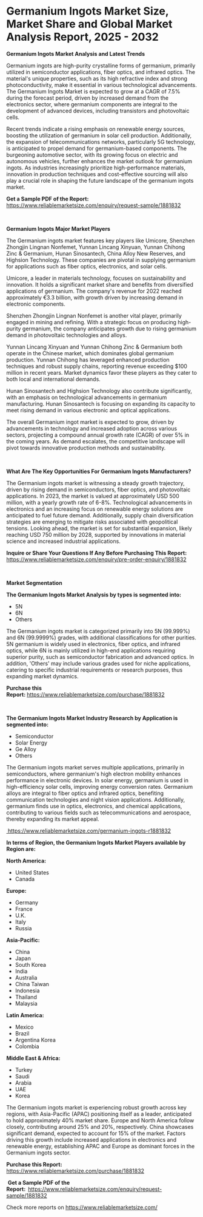 <p><h1>Germanium Ingots Market Size, Market Share and Global Market Analysis Report, 2025 - 2032</h1></p><p><strong>Germanium Ingots Market Analysis and Latest Trends</strong></p>
<p><p>Germanium ingots are high-purity crystalline forms of germanium, primarily utilized in semiconductor applications, fiber optics, and infrared optics. The material's unique properties, such as its high refractive index and strong photoconductivity, make it essential in various technological advancements. The Germanium Ingots Market is expected to grow at a CAGR of 7.5% during the forecast period, driven by increased demand from the electronics sector, where germanium components are integral to the development of advanced devices, including transistors and photovoltaic cells.</p><p>Recent trends indicate a rising emphasis on renewable energy sources, boosting the utilization of germanium in solar cell production. Additionally, the expansion of telecommunications networks, particularly 5G technology, is anticipated to propel demand for germanium-based components. The burgeoning automotive sector, with its growing focus on electric and autonomous vehicles, further enhances the market outlook for germanium ingots. As industries increasingly prioritize high-performance materials, innovation in production techniques and cost-effective sourcing will also play a crucial role in shaping the future landscape of the germanium ingots market.</p></p>
<p><strong>Get a Sample PDF of the Report:&nbsp;</strong> <a href="https://www.reliablemarketsize.com/enquiry/request-sample/1881832?utm_campaign=2005&utm_medium=2&utm_source=Github&utm_content=ia&utm_term=30012025&utm_id=germanium-ingots">https://www.reliablemarketsize.com/enquiry/request-sample/1881832</a></p>
<p>&nbsp;</p>
<p><strong>Germanium Ingots Major Market Players</strong></p>
<p><p>The Germanium ingots market features key players like Umicore, Shenzhen Zhongjin Lingnan Nonfemet, Yunnan Lincang Xinyuan, Yunnan Chihong Zinc & Germanium, Hunan Sinosantech, China Alloy New Reserves, and Highsion Technology. These companies are pivotal in supplying germanium for applications such as fiber optics, electronics, and solar cells.</p><p>Umicore, a leader in materials technology, focuses on sustainability and innovation. It holds a significant market share and benefits from diversified applications of germanium. The company's revenue for 2022 reached approximately €3.3 billion, with growth driven by increasing demand in electronic components.</p><p>Shenzhen Zhongjin Lingnan Nonfemet is another vital player, primarily engaged in mining and refining. With a strategic focus on producing high-purity germanium, the company anticipates growth due to rising germanium demand in photovoltaic technologies and alloys. </p><p>Yunnan Lincang Xinyuan and Yunnan Chihong Zinc & Germanium both operate in the Chinese market, which dominates global germanium production. Yunnan Chihong has leveraged enhanced production techniques and robust supply chains, reporting revenue exceeding $100 million in recent years. Market dynamics favor these players as they cater to both local and international demands.</p><p>Hunan Sinosantech and Highsion Technology also contribute significantly, with an emphasis on technological advancements in germanium manufacturing. Hunan Sinosantech is focusing on expanding its capacity to meet rising demand in various electronic and optical applications.</p><p>The overall Germanium ingot market is expected to grow, driven by advancements in technology and increased adoption across various sectors, projecting a compound annual growth rate (CAGR) of over 5% in the coming years. As demand escalates, the competitive landscape will pivot towards innovative production methods and sustainability.</p></p>
<p>&nbsp;</p>
<p><strong>What Are The Key Opportunities For Germanium Ingots Manufacturers?</strong></p>
<p><p>The Germanium ingots market is witnessing a steady growth trajectory, driven by rising demand in semiconductors, fiber optics, and photovoltaic applications. In 2023, the market is valued at approximately USD 500 million, with a yearly growth rate of 6-8%. Technological advancements in electronics and an increasing focus on renewable energy solutions are anticipated to fuel future demand. Additionally, supply chain diversification strategies are emerging to mitigate risks associated with geopolitical tensions. Looking ahead, the market is set for substantial expansion, likely reaching USD 750 million by 2028, supported by innovations in material science and increased industrial applications.</p></p>
<p><strong>Inquire or Share Your Questions If Any Before Purchasing This Report:</strong> <a href="https://www.reliablemarketsize.com/enquiry/pre-order-enquiry/1881832?utm_campaign=2005&utm_medium=2&utm_source=Github&utm_content=ia&utm_term=30012025&utm_id=germanium-ingots">https://www.reliablemarketsize.com/enquiry/pre-order-enquiry/1881832</a></p>
<p>&nbsp;</p>
<p><strong>Market Segmentation</strong></p>
<p><strong>The Germanium Ingots Market Analysis by types is segmented into:</strong></p>
<p><ul><li>5N</li><li>6N</li><li>Others</li></ul></p>
<p><p>The Germanium ingots market is categorized primarily into 5N (99.999%) and 6N (99.9999%) grades, with additional classifications for other purities. 5N germanium is widely used in electronics, fiber optics, and infrared optics, while 6N is mainly utilized in high-end applications requiring superior purity, such as semiconductor fabrication and advanced optics. In addition, 'Others' may include various grades used for niche applications, catering to specific industrial requirements or research purposes, thus expanding market dynamics.</p></p>
<p><strong>Purchase this Report:&nbsp;</strong><a href="https://www.reliablemarketsize.com/purchase/1881832?utm_campaign=2005&utm_medium=2&utm_source=Github&utm_content=ia&utm_term=30012025&utm_id=germanium-ingots">https://www.reliablemarketsize.com/purchase/1881832</a></p>
<p>&nbsp;</p>
<p><strong>The Germanium Ingots Market Industry Research by Application is segmented into:</strong></p>
<p><ul><li>Semiconductor</li><li>Solar Energy</li><li>Ge Alloy</li><li>Others</li></ul></p>
<p><p>The Germanium ingots market serves multiple applications, primarily in semiconductors, where germanium's high electron mobility enhances performance in electronic devices. In solar energy, germanium is used in high-efficiency solar cells, improving energy conversion rates. Germanium alloys are integral to fiber optics and infrared optics, benefiting communication technologies and night vision applications. Additionally, germanium finds use in optics, electronics, and chemical applications, contributing to various fields such as telecommunications and aerospace, thereby expanding its market appeal.</p></p>
<p><a href="https://www.reliablemarketsize.com/germanium-ingots-r1881832?utm_campaign=2005&utm_medium=2&utm_source=Github&utm_content=ia&utm_term=30012025&utm_id=germanium-ingots">&nbsp;https://www.reliablemarketsize.com/germanium-ingots-r1881832</a></p>
<p><strong>In terms of Region, the Germanium Ingots Market Players available by Region are:</strong></p>
<p>
    <p> <strong> North America: </strong>
        <ul>
            <li>United States</li>
            <li>Canada</li>
        </ul>
        </p> 
    <p> <strong> Europe: </strong>
        <ul>
            <li>Germany</li>
            <li>France</li>
            <li>U.K.</li>
            <li>Italy</li>
            <li>Russia</li>
        </ul>
        </p> 
    <p> <strong> Asia-Pacific: </strong>
        <ul>
            <li>China</li>
            <li>Japan</li>
            <li>South Korea</li>
            <li>India</li>
            <li>Australia</li>
            <li>China Taiwan</li>
            <li>Indonesia</li>
            <li>Thailand</li>
            <li>Malaysia</li>
        </ul>
        </p> 
    <p> <strong> Latin America: </strong>
        <ul>
            <li>Mexico</li>
            <li>Brazil</li>
            <li>Argentina Korea</li>
            <li>Colombia</li>
        </ul>
        </p> 
    <p> <strong> Middle East & Africa: </strong>
        <ul>
            <li>Turkey</li>
            <li>Saudi</li>
            <li>Arabia</li>
            <li>UAE</li>
            <li>Korea</li>
        </ul>
    </p>
    </p>
<p><p>The Germanium ingots market is experiencing robust growth across key regions, with Asia-Pacific (APAC) positioning itself as a leader, anticipated to hold approximately 40% market share. Europe and North America follow closely, contributing around 25% and 20%, respectively. China showcases significant demand, expected to account for 15% of the market. Factors driving this growth include increased applications in electronics and renewable energy, establishing APAC and Europe as dominant forces in the Germanium ingots sector.</p></p>
<p><strong>Purchase this Report: </strong><a href="https://www.reliablemarketsize.com/purchase/1881832?utm_campaign=2005&utm_medium=2&utm_source=Github&utm_content=ia&utm_term=30012025&utm_id=germanium-ingots">https://www.reliablemarketsize.com/purchase/1881832</a></p>
<p>&nbsp;<strong>Get a Sample PDF of the Report:&nbsp;&nbsp;</strong><a href="https://www.reliablemarketsize.com/enquiry/request-sample/1881832?utm_campaign=2005&utm_medium=2&utm_source=Github&utm_content=ia&utm_term=30012025&utm_id=germanium-ingots">https://www.reliablemarketsize.com/enquiry/request-sample/1881832</a></p>
<p><strong></strong></p>
<p>Check more reports on <a href="https://www.reliablemarketsize.com/?utm_campaign=2005&utm_medium=2&utm_source=Github&utm_content=ia&utm_term=30012025&utm_id=germanium-ingots">https://www.reliablemarketsize.com/</a></p>